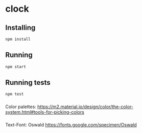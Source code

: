# clock

## Installing

```bash
npm install
```

## Running

```bash
npm start
```

## Running tests

```bash
npm test
```
###
 Color palettes:
 https://m2.material.io/design/color/the-color-system.html#tools-for-picking-colors

###
 Text-Font: Oswald
 https://fonts.google.com/specimen/Oswald